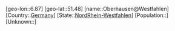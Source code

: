 ﻿---
location: [51.48,6.87]
type: City
tags:
- geo/City


SpocWebEntityId: 33030
isDeleted: false
confidential: public

---
[geo-lon::6.87]
[geo-lat::51.48]
[name::Oberhausen@Westfahlen]
[Country::[Germany](geo/Continent/Europe/Germany.md)]
[State::[NordRhein-Westfahlen](NordRhein-Westfahlen)]
[Population::]
[Unknown::]

